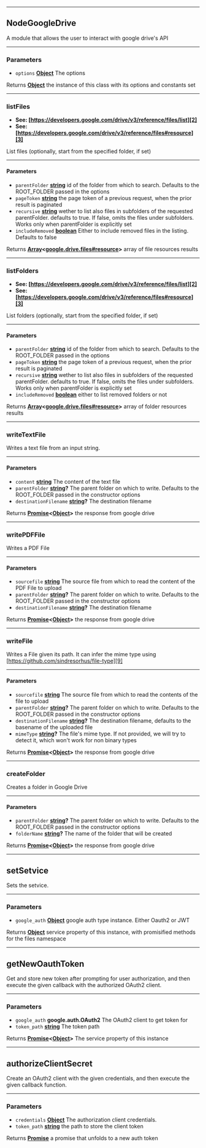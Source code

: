 <!-- Generated by documentation.js. Update this documentation by updating the source code. -->
___
## NodeGoogleDrive

A module that allows the user to interact with google drive's API
___
### Parameters

-   `options` **[Object][1]** The options

Returns **[Object][1]** the instance of this class with its options and constants set
___
### listFiles

-   **See: [https://developers.google.com/drive/v3/reference/files/list][2]**
-   **See: [https://developers.google.com/drive/v3/reference/files#resource][3]**

List files (optionally, start from the specified folder, if set)
___
#### Parameters

-   `parentFolder` **[string][4]** id of the folder from which to search.
                                      Defaults to the ROOT_FOLDER passed in the
                                      options
-   `pageToken` **[string][4]** the page token of a previous request,
                                      when the prior result is paginated
-   `recursive` **[string][4]** wether to list also files in subfolders
                                      of the requested parentFolder. defaults to
                                      true. If false, omits the files under
                                      subfolders. Works only when parentFolder is
                                      explicitly set
-   `includeRemoved` **[boolean][5]** Either to include removed files in the
                                      listing. Defaults to false

Returns **[Array][6]&lt;[google.drive.files#resource][7]>** array of file resources results
___
### listFolders

-   **See: [https://developers.google.com/drive/v3/reference/files/list][2]**
-   **See: [https://developers.google.com/drive/v3/reference/files#resource][3]**

List folders (optionally, start from the specified folder, if set)
___
#### Parameters

-   `parentFolder` **[string][4]** id of the folder from which to search.
                                      Defaults to the ROOT_FOLDER passed in the
                                      options
-   `pageToken` **[string][4]** the page token of a previous request,
                                      when the prior result is paginated
-   `recursive` **[string][4]** wether to list also files in subfolders
                                      of the requested parentFolder. defaults to
                                      true. If false, omits the files under
                                      subfolders. Works only when parentFolder is
                                      explicitly set
-   `includeRemoved` **[boolean][5]** either to list removed folders or not

Returns **[Array][6]&lt;[google.drive.files#resource][7]>** array of folder resources results
___
### writeTextFile

Writes a text file from an input string.
___
#### Parameters

-   `content` **[string][4]** The content of the text file
-   `parentFolder` **[string][4]?** The parent folder on which to write. Defaults to the ROOT_FOLDER passed in the constructor options
-   `destinationFilename` **[string][4]?** The destination filename

Returns **[Promise][8]&lt;[Object][1]>** the response from google drive
___
### writePDFFile

Writes a PDF File
___
#### Parameters

-   `sourcefile` **[string][4]** The source file from which to read the content of the PDF File to upload
-   `parentFolder` **[string][4]?** The parent folder on which to write. Defaults to the ROOT_FOLDER passed in the constructor options
-   `destinationFilename` **[string][4]?** The destination filename

Returns **[Promise][8]&lt;[Object][1]>** the response from google drive
___
### writeFile

Writes a File given its path. It can infer the mime type using [https://github.com/sindresorhus/file-type][9]
___
#### Parameters

-   `sourcefile` **[string][4]** The source file from which to read the contents of the file to upload
-   `parentFolder` **[string][4]?** The parent folder on which to write. Defaults to the ROOT_FOLDER passed in the constructor options
-   `destinationFilename` **[string][4]?** The destination filename, defaults to the basename of the uploaded file
-   `mimeType` **[string][4]?** The file's mime type. If not provided, we will try to detect it, which won't work for non binary types

Returns **[Promise][8]&lt;[Object][1]>** the response from google drive
___
### createFolder

Creates a folder in Google Drive
___
#### Parameters

-   `parentFolder` **[string][4]?** The parent folder on which to write. Defaults to the ROOT_FOLDER passed in the constructor options
-   `folderName` **[string][4]?** The name of the folder that will be created

Returns **[Promise][8]&lt;[Object][1]>** the response from google drive
___
## setSetvice

Sets the setvice.
___
### Parameters

-   `google_auth` **[Object][1]** google auth type instance. Either Oauth2 or JWT

Returns **[Object][1]** service property of this instance, with promisified methods for the files namespace
___
## getNewOauthToken

Get and store new token after prompting for user authorization, and then
execute the given callback with the authorized OAuth2 client.
___
### Parameters

-   `google_auth` **google.auth.OAuth2** The OAuth2 client to get token for
-   `token_path` **[string][4]** The token path

Returns **[Promise][8]&lt;[Object][1]>** The service property of this instance
___
## authorizeClientSecret

Create an OAuth2 client with the given credentials, and then execute the
given callback function.
___
### Parameters

-   `credentials` **[Object][1]** The authorization client credentials.
-   `token_path` **[string][4]** the path to store the client token

Returns **[Promise][8]** a promise that unfolds to a new auth token

[1]: https://developer.mozilla.org/docs/Web/JavaScript/Reference/Global_Objects/Object

[2]: https://developers.google.com/drive/v3/reference/files/list

[3]: https://developers.google.com/drive/v3/reference/files#resource

[4]: https://developer.mozilla.org/docs/Web/JavaScript/Reference/Global_Objects/String

[5]: https://developer.mozilla.org/docs/Web/JavaScript/Reference/Global_Objects/Boolean

[6]: https://developer.mozilla.org/docs/Web/JavaScript/Reference/Global_Objects/Array

[7]: https://developers.google.com/drive/v3/reference/files#resource

[8]: http://bluebirdjs.com/docs/api-reference.html

[9]: https://github.com/sindresorhus/file-type
